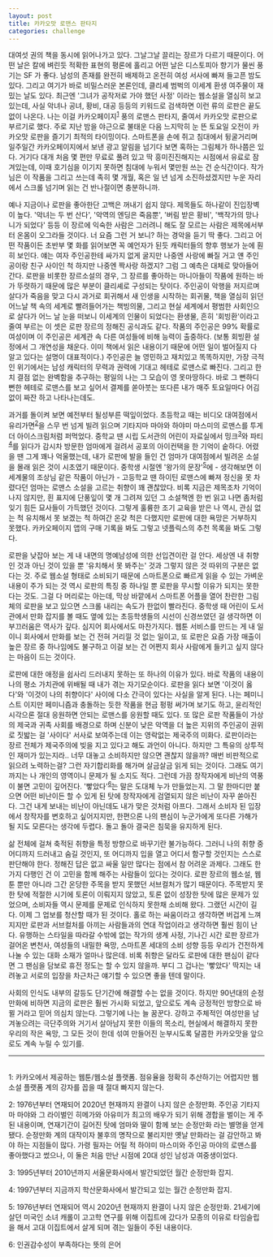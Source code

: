 ```yaml
---
layout: post
title: 카카오맛 로맨스 판타지
categories: challenge
---
```


대여섯 권의 책을 동시에 읽어나가고 있다. 그날그날 끌리는 장르가 다르기 때문이다. 어떤 날은 칼에 벼린듯 적확한 표현의 평론에 홀리고 어떤 날은 디스토피아 향기가 물씬 풍기는 SF 가 좋다. 남성의 존재를 완전히 배제하고 온전히 여성 서사에 빠져 들고픈 밤도 있다. 그리고 여기가 바로 비밀스러운 본론인데, 클리셰 범벅의 이세계 환생 여주물이 재밌는 날도 있다. 최근엔 '그녀가 공작저로 가야 했던 사정' 이라는 웹소설을 열심히 보고 있는데, 사실 악녀나 공녀, 황비, 대공 등등의 키워드로 검색하면 이런 류의 로판은 끝도 없이 나온다. 나는 이걸 카카오페이지<sup>[1](#footnote_1)</sup> 풍의 로맨스 판타지, 줄여서 카카오맛 로판으로 부르기로 했다. 주로 지난 밤을 야근으로 불태운 다음 느지막히 눈 뜬 토요일 오전이 카카오맛 로판을 즐기기 최적의 타이밍이다. 스마트폰을 손에 쥐고 침대에서 뒹굴거리며 일주일간 카카오페이지에서 보낸 광고 알림을 넘기다 보면 혹하는 그림체가 하나쯤은 있다. 거기다 대개 처음 몇 편만 무료로 풀려 있고 딱 흥미진진해지는 시점에서 유료로 잠겨있는데, 이때 호기심을 이기지 못하면 침대에 누워서 몇만원 쓰는 건 순식간이다. 작가님은 이 작품을 그리고 쓰는데 족히 몇 개월, 혹은 일 년 넘게 소진하셨겠지만 누운 자리에서 스크롤 넘기며 읽는 건 반나절이면 충분하니까.

예나 지금이나 로판을 좋아한단 고백은 꺼내기 쉽지 않다. 제목들도 하나같이 진입장벽이 높다. '악녀는 두 번 산다', '악역의 엔딩은 죽음뿐', '버림 받은 황비', '백작가의 망나니가 되었다' 등등 이 장르에 익숙한 사람은 그러려니 해도 잘 모르는 사람은 제목에서부터 온몸이 오그라들 것이다. 너 요즘 그런 거 보니? 하는 경악을 듣기 딱 좋다. 그리고 어떤 작품이든 초반부 몇 화를 읽어보면 꼭 예언자가 된듯 캐릭터들의 향후 행보가 눈에 훤히 보인다. 얘는 여자 주인공한테 싸가지 없게 굴지만 나중엔 사랑에 빠질 거고 얜 주인공이랑 친구 사이인 척 하지만 나중엔 짝사랑 하겠지? 그럼 그 예측은 대체로 맞아들어간다. 로판을 비롯한 장르소설의 경우, 그 장르를 좋아하는 마니아들이 작품에 원하는 바가 뚜렷하기 때문에 많은 부분이 클리셰로 구성되는 탓이다. 주인공이 악행을 저지르며 살다가 죽음을 맞고 다시 과거로 회귀해서 새 인생을 시작하는 회귀물, 책을 열심히 읽던 어느날 책 속의 세계로 빨려들어가는 책빙의물, 그리고 현실 세계에서 평범한 사회인으로 살다가 어느 날 눈을 떠보니 이세계의 인물이 되었다는 환생물, 흔히 '회빙환'이라고 줄여 부르는 이 셋은 로판 장르의 정해진 공식과도 같다. 작품의 주인공은 99% 확률로 여성이며 이 주인공은 세계관 속 다른 여성들에 비해 능력이 출중하다. (보통 회빙환 설정에서 그 개연성을 채운다. 이미 책에서 읽은 내용이기 때문에 어떤 일이 벌어질지 다 알고 있다는 설명이 대표적이다.) 주인공은 늘 영민하고 재치있고 똑똑하지만, 가장 극적인 위기에서는 남성 캐릭터의 무력과 권력에 기대고 헤테로 로맨스로 빠진다. 그리고 한치 결점 없는 완벽함을 추구하는 평일의 나는 그 모습이 영 못마땅하다. 바로 그 뻔하디 뻔한 헤테로 로맨스를 보고 싶어서 결제를 쏟아붓는 또다른 내가 매주 토요일마다 어김없이 짜잔 하고 나타나는데도.

과거를 돌이켜 보면 예전부터 될성부른 떡잎이었다. 초등학교 때는 비디오 대여점에서 유리가면<sup>[2](#footnote_2)</sup>을 스무 번 넘게 빌려 읽으며 기타지마 마야와 하야미 마스미의 로맨스를 투게더 아이스크림처럼 퍼먹었다. 중학교 땐 시립 도서관의 어린이 자료실에서 밍크<sup>[3](#footnote_3)</sup>와 파티<sup>[4](#footnote_4)</sup>를 읽다가 감시차 방문한 엄마에게 걸려서 공포의 아이컨택을 한 기억이 숱하다. 어렸을 땐 그게 꽤나 억울했는데, 내가 로판에 발을 들인 건 엄마가 대여점에서 빌려온 소설을 몰래 읽은 것이 시초였기 때문이다. 중학생 시절엔 '왕가의 문장'<sup>[5](#footnote_5)</sup>에 - 생각해보면 이세계물의 조상님 같은 작품이 아닌가 - 고등학교 땐 하이틴 로맨스에 빠져 정신을 못 차렸다던 엄마는 로맨스 소설을 고르는 취향이 꽤 괜찮았다. 비록 지금은 제목조차 기억이 나지 않지만, 흰 표지에 단풍잎이 몇 개 그려져 있던 그 소설책엔 한 번 읽고 나면 좀처럼 잊기 힘든 묘사들이 가득했던 것이다. 그렇게 훌륭한 조기 교육을 받은 나 역시, 관심 없는 척 유치해서 못 보겠는 척 하여간 온갖 척은 다했지만 로판에 대한 욕망은 거부하지 못했다. 카카오페이지 앱의 구매 기록을 봐도 그렇고 넷플릭스의 추천 목록을 봐도 그렇다.

로판을 낮잡아 보는 게 내 내면의 명예남성에 의한 선입견이란 걸 안다. 세상엔 내 취향인 것과 아닌 것이 있을 뿐 '유치해서 못 봐주는' 것과 그렇지 않은 것 따위의 구분은 없다는 것. 주로 웹소설 형태로 소비되기 때문에 스마트폰으로 빠르게 읽을 수 있는 가벼운 내용이 주가 되는 것 역시 로판의 특징 중 하나일 뿐 로판을 무시할 이유가 되지는 못한다는 것도. 그걸 다 머리로는 아는데, 막상 바깥에서 스마트폰 어플을 열어 찬란한 그림체의 로판을 보고 있으면 스크롤 내리는 속도가 한없이 빨라진다. 중학생 때 어린이 도서관에서 만화 잡지를 볼 때도 옆에 있는 초등학생들의 시선이 신경쓰였던 걸 생각하면 이 부끄러움은 역사가 깊다. 심지어 회사에서도 마찬가지다. 웹툰 서비스를 만드는 게 내 일이니 회사에서 만화를 보는 건 전혀 거리낄 것 없는 일이고, 또 로판은 요즘 가장 매출이 높은 장르 중 하나임에도 불구하고 이걸 보는 건 어쩐지 회사 사람에게 들키고 싶지 않다는 마음이 드는 것이다.

로판에 대한 애정을 쉽사리 드러내지 못하는 또 하나의 이유가 있다. 바로 작품의 내용이 나의 평소 가치관에 위배될 때 내가 겪는 자기모순이다. 로판을 읽다 보면 '이것이 옳다'와 '이것이 나의 취향이다' 사이에 다소 간극이 있다는 사실을 알게 된다. 나는 페미니스트 이지만 페미니즘과 충돌하는 듯한 작품을 현금 펑펑 써가며 보기도 하고, 윤리적인 시각으론 절대 응원하면 안되는 로맨스를 응원할 때도 있다. 또 많은 로판 작품들이 가상의 제국과 귀족 사회를 배경으로 하며 신분이 낮은 악역을 더 높은 지위의 주인공이 권위로 짓밟는 걸 '사이다' 서사로 보여주는데 이는 영락없는 제국주의 미화다. 로판이라는 장르 전체가 제국주의에 빚을 지고 있다고 해도 과언이 아니다. 하지만 그 특유의 상투적인 재미가 있는지라.. 너무 대놓고 소비하지만 않으면 괜찮지 않을까? 매번 비판적으로 읽으려 노력하는걸? 그런 자기합리화를 해가며 살금살금 읽게 되는 것이다. 그래도 여기까지는 나 개인의 영역이니 문제가 될 소지도 적다. 그런데 가끔 창작자에게 비난의 역풍이 불면 고민이 깊어진다. '빻았다'<sup>[6](#footnote_6)</sup>는 말은 도대체 누가 만들었는지. 그 말 한마디만 붙으면 어떤 비난이든 할 수 있게 된 탓에 창작자에게 검열되지 않은 비난이 자꾸 쏟아진다. 그건 내게 보내는 비난이 아닌데도 내가 맞은 것처럼 아프다. 그래서 소비자 된 입장에서 창작자를 변호하고 싶어지지만, 한편으론 나의 팬심이 누군가에게 또다른 가해가 될 지도 모른다는 생각에 두렵다. 돌고 돌아 결국은 침묵을 유지하게 된다.

삶 전체에 걸쳐 축적된 취향을 특정 방향으로 바꾸기란 불가능하다. 그러니 나의 취향 중 어디까지 드러내고 숨길 것인지, 또 어디까지 입을 열고 어디서 함구할 것인지는 스스로 판단해야 한다. 정해진 답은 없고 싸울 일만 많다는 점에서 참 어려운 과제다. 그래도 한가지 다행인 건 이 고민을 함께 해주는 사람들이 있다는 것이다. 로판 장르의 웹소설, 웹툰 뿐만 아니라 그간 온당한 주목을 받지 못했던 서브컬처가 많기 때문이다. 주목받지 못한 탓에 적절한 시기에 토론이 이뤄지지 않았고, 토론 없이 성장한 탓에 많은 문제가 있었으며, 소비자들 역시 문제를 문제로 인식하지 못한채 소비해 왔다. 그랬던 시간이 길다. 이제 그 업보를 청산할 때가 된 것이다. 홀로 하는 싸움이라고 생각하면 버겁게 느껴지지만 로판과 서브컬처를 아끼는 사람들과의 연대 작업이라고 생각하면 훨씬 힘이 난다. 유행하는 스타일을 따라갈 수밖에 없는 작가의 생계 사정, 기나긴 시간 로판 장르가 걸어온 변천사, 여성들의 내밀한 욕망, 스마트폰 세대의 소비 성향 등등 우리가 건전하게 나눌 수 있는 대화 소재가 얼마나 많은데. 비록 취향은 달라도 로판에 대한 팬심이 같다면 그 팬심을 담보로 휴전 정도는 할 수 있지 않을까. 부디 그 겁나는 '빻았다' 딱지는 내려놓고 서로의 입장을 차근차근 얘기할 수 있으면 좋을 텐데 말이다.

사회의 인식도 내부의 갈등도 단기간에 해결할 수는 없을 것이다. 하지만 90년대의 순정 만화에 비하면 지금의 로판은 훨씬 가시화 되었고, 앞으로도 계속 긍정적인 방향으로 바뀔 거라고 믿어 의심치 않는다. 그렇기에 나는 늘 꿈꾼다. 강하고 주체적인 여성만을 남겨놓으려는 극단주의와 거기서 살아남지 못한 이들의 목소리, 현실에서 해결하지 못한 우리의 작은 욕망, 그 모든 것이 한데 섞여 만들어진 눈부시도록 달콤한 카카오맛을 앞으로도 계속 누릴 수 있기를.

---

<br>
<a name="footnote_1">1</a>: 카카오에서 제공하는 웹툰/웹소설 플랫폼. 점유율을 정확히 추산하기는 어렵지만 웹소설 플랫폼 계의 강자를 꼽을 때 절대 빠지지 않는다.

<a name="footnote_2">2</a>: 1976년부터 연재되어 2020년 현재까지 완결이 나지 않은 순정만화. 주인공 기타지마 마야와 그 라이벌인 히메가와 아유미가 최고의 배우가 되기 위해 경합을 벌이는 게 주된 내용이며, 연재기간이 길어진 탓에 엄마와 딸이 함께 보는 순정만화 라는 별명을 얻게 됐다. 순정만화 계의 대작이자 불후의 명작으로 불리지만 옛날 만화라는 걸 감안하고 봐야 하는 지점들이 많다. 가령 필자는 어릴 적 하야미 마스미와 주인공 마야의 로맨스를 좋아했다고 썼으나, 이 둘은 처음 만난 시점에 20대 성인 남성과 여중생이었다.

<a name="footnote_3">3</a>: 1995년부터 2010년까지 서울문화사에서 발간되었던 월간 순정만화 잡지.

<a name="footnote_4">4</a>: 1997년부터 지금까지 학산문화사에서 발간되고 있는 월간 순정만화 잡지.

<a name="footnote_5">5</a>: 1976년부터 연재되어 역시 2020년 현재까지 완결이 나지 않은 순정만화. 21세기에 살던 미국인 소녀 캐롤이 고고학 연구를 위해 이집트에 갔다가 모종의 이유로 타임슬립을 해서 고대 이집트에서 살게 되며 겪는 일들이 주된 내용이다.

<a name="footnote_6">6</a>: 인권감수성이 부족하다는 뜻의 은어